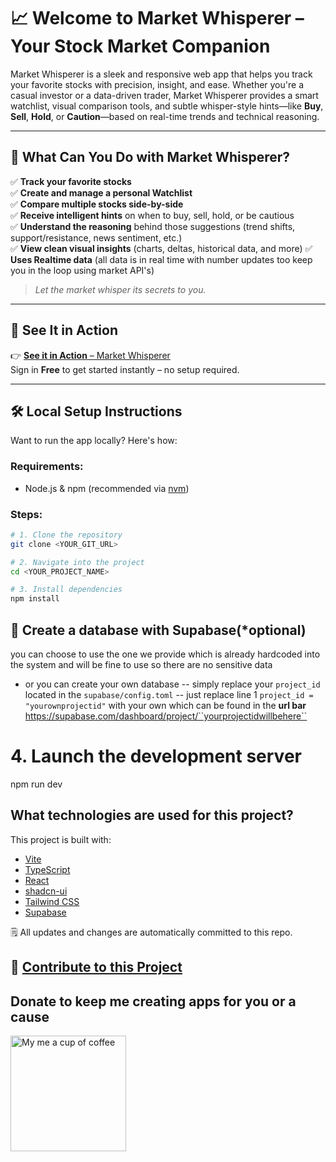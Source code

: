 
# 📈 Welcome to **Market Whisperer** – Your Stock Market Companion

Market Whisperer is a sleek and responsive web app that helps you track your favorite stocks with precision, insight, and ease. Whether you're a casual investor or a data-driven trader, Market Whisperer provides a smart watchlist, visual comparison tools, and subtle whisper-style hints—like **Buy**, **Sell**, **Hold**, or **Caution**—based on real-time trends and technical reasoning.

---

## 🔎 What Can You Do with Market Whisperer?

✅ **Track your favorite stocks**  
✅ **Create and manage a personal Watchlist**  
✅ **Compare multiple stocks side-by-side**  
✅ **Receive intelligent hints** on when to buy, sell, hold, or be cautious  
✅ **Understand the reasoning** behind those suggestions (trend shifts, support/resistance, news sentiment, etc.)  
✅ **View clean visual insights** (charts, deltas, historical data, and more)
✅ **Uses Realtime data** (all data is in real time with number updates too keep you in the loop using market API's)

> _Let the market whisper its secrets to you._

---

## 🚀 See It in Action

👉 [**See it in Action** – Market Whisperer](https://marketwhisperer.vercel.app)  
Sign in **Free** to get started instantly – no setup required.


---

## 🛠️ Local Setup Instructions

Want to run the app locally? Here's how:

### Requirements:
- Node.js & npm (recommended via [nvm](https://github.com/nvm-sh/nvm#installing-and-updating))

### Steps:

```sh
# 1. Clone the repository
git clone <YOUR_GIT_URL>

# 2. Navigate into the project
cd <YOUR_PROJECT_NAME>

# 3. Install dependencies
npm install

```

## 📅 Create a database with Supabase(*optional)

 you can choose to use the one we provide which is already hardcoded into the system and will be fine to use so there are no sensitive data
 
- or you can create your own database
 -- simply replace your `project_id` located in the `supabase/config.toml`
 -- just replace line 1 `project_id = "yourownprojectid"` with your own which can be found in the **url bar** https://supabase.com/dashboard/project/``yourprojectidwillbehere``

# 4. Launch the development server
npm run dev

## What technologies are used for this project?

This project is built with:

- [Vite](https://vite.dev)
- [TypeScript](https://www.typescriptlang.org)
- [React](https://react.dev)
- [shadcn-ui](https://ui.shadcn.com)
- [Tailwind CSS](https://tailwindcss.com)
- [Supabase](https://supabase.com)

🗒️ All updates and changes are automatically committed to this repo.
 

## 👋 [Contribute to this Project](https://github.com/Spiritbocs/market-whisper-tracker-pal/blob/main/Contibute.md)


## Donate to keep me creating apps for you or a cause
<img src="https://github.com/user-attachments/assets/bb96ab21-306e-40e2-8a32-2d65810b5605" alt="My me a cup of coffee" width="185" />
